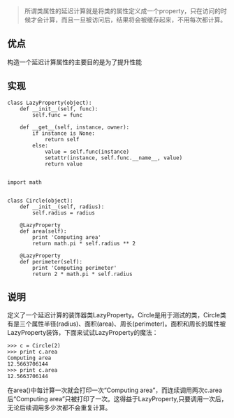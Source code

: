 >   所谓类属性的延迟计算就是将类的属性定义成一个property，只在访问的时候才会计算，而且一旦被访问后，结果将会被缓存起来，不用每次都计算。
   
## 优点
构造一个延迟计算属性的主要目的是为了提升性能

## 实现

```
class LazyProperty(object):
    def __init__(self, func):
        self.func = func

    def __get__(self, instance, owner):
        if instance is None:
            return self
        else:
            value = self.func(instance)
            setattr(instance, self.func.__name__, value)
            return value


import math


class Circle(object):
    def __init__(self, radius):
        self.radius = radius

    @LazyProperty
    def area(self):
        print 'Computing area'
        return math.pi * self.radius ** 2
    
    @LazyProperty
    def perimeter(self):
        print 'Computing perimeter'
        return 2 * math.pi * self.radius
```

## 说明
   定义了一个延迟计算的装饰器类LazyProperty。Circle是用于测试的类，Circle类有是三个属性半径(radius)、面积(area)、周长(perimeter)。面积和周长的属性被LazyProperty装饰，下面来试试LazyProperty的魔法：
```
>>> c = Circle(2)
>>> print c.area
Computing area
12.5663706144
>>> print c.area
12.5663706144
```
   在area()中每计算一次就会打印一次“Computing area”，而连续调用两次c.area后“Computing area”只被打印了一次。这得益于LazyProperty,只要调用一次后，无论后续调用多少次都不会重复计算。
   